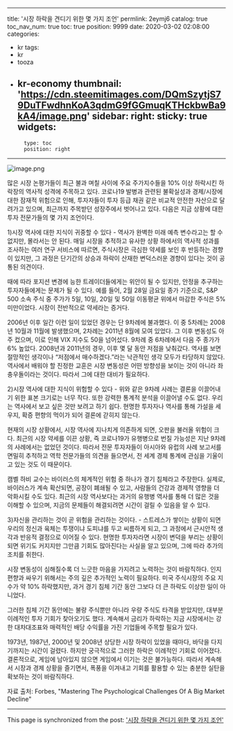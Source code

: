 
---
title: '시장 하락을 견디기 위한 몇 가지 조언'
permlink: 2eymj6
catalog: true
toc_nav_num: true
toc: true
position: 9999
date: 2020-03-02 02:08:00
categories:
- kr
tags:
- kr
- tooza
- kr-economy
thumbnail: 'https://cdn.steemitimages.com/DQmSzytjS79DuTFwdhnKoA3qdmG9fGGmuqKTHckbwBa9kA4/image.png'
sidebar:
    right:
        sticky: true
widgets:
    -
        type: toc
        position: right
---


![image.png](https://cdn.steemitimages.com/DQmSzytjS79DuTFwdhnKoA3qdmG9fGGmuqKTHckbwBa9kA4/image.png)



많은 시장 논평가들이 최근 불과 며칠 사이에 주요 주가지수들을 10% 이상 하락시킨 하락장의 역사적 성격에 주목하고 있다. 코로나19 발병과 관련된 불확실성과 경제/시장에 대한 잠재적 위험으로 인해, 투자자들이 투자 등급 채권 같은 비교적 안전한 자산으로 달려가고 있으며, 최근까지 주목받던 성장주에서 벗어나고 있다. 다음은 지금 상황에 대한 투자 전문가들의 몇 가지 조언이다.


1)시장 역사에 대한 지식이 귀중할 수 있다 - 역사가 완벽한 미래 예측 변수라고는 할 수 없지만, 몰라서는 안 된다. 매일 시장을 추적하고 유사한 상황 하에서의 역사적 성과를 조사하는 여러 연구 서비스에 따르면, 주식시장은 극심한 약세를 보인 후 반등하는 경향이 있지만, 그 과정은 단기간의 상승과 하락이 산재한 변덕스러운 경향이 있다는 것이 공통된 의견이다.


때에 따라 포지션 변경에 능한 트레이더들에게는 위안이 될 수 있지만, 안정을 추구하는 투자자들에게는 문제가 될 수 있다. 예를 들어, 2월 28일 금요일 종가 기준으로, S&P 500 소속 주식 중 주가가 5일, 10일, 20일 및 50일 이동평균 위에서 마감한 주식은 5% 미만이었다. 시장이 전반적으로 약세라는 증거다.


2006년 이후 일간 이런 일이 있었던 경우는 단 9차례에 불과했다. 이 중 5차례는 2008년 10월과 11월에 발생했으며, 2차례는 2011년 8월에 모여 있었다. 그 이후 변동성도 아주 컸으며, 이로 인해 VIX 지수도 50을 넘어섰다. 9차례 중 6차례에서 다음 주 종가가 6% 높았다. 2008년과 2011년의 경우, 이후 몇 달 동안 저점을 낮춰갔다. 역사를 보면 절망적인 생각이나 “저점에서 매수하겠다.”라는 낙관적인 생각 모두가 타당하지 않았다. 역사에서 배워야 할 진정한 교훈은 시장 변동성은 어떤 방향성을 보이는 것이 아니라 좌충우돌이라는 것이다. 따라서 그에 대한 대비가 필요하다.


2)시장 역사에 대한 지식이 위험할 수 있다 - 위와 같은 9차례 사례는 결론을 이끌어내기 위한 표본 크기로는 너무 작다. 또한 강력한 통계적 분석을 이끌어낼 수도 없다. 우리는 역사에서 보고 싶은 것만 보려고 하기 쉽다. 현명한 투자자나 역사를 통해 가설을 세우지, 확증 편향의 먹이가 되어 결론에 갇히지 않는다.


현재의 시장 상황에서, 시장 역사에 지나치게 의존하게 되면, 오판을 불러올 위험이 크다. 최근의 시장 약세를 이끈 상황, 즉 코로나19가 유행병으로 번질 가능성은 지난 9차례의 사례에서는 없었던 것이다. 따라서 전문 투자자들이 아시아와 유럽의 사례 보고서를 면밀히 추적하고 역학 전문가들의 의견을 들으면서, 전 세계 경제 통계에 관심을 기울이고 있는 것도 이 때문이다.


캠벨 하비 교수는 바이러스의 체계적인 위험 중 하나가 경기 침체라고 주장한다. 실제로, 바이러스가 계속 확산되면, 공장이 폐쇄될 수 있고, 사람들의 건강과 경제적 영향을 더 악화시킬 수도 있다. 최근의 시장 역사보다는 과거의 유행병 역사를 통해 더 많은 것을 이해할 수 있으며, 지금의 문제들이 해결되려면 시간이 걸릴 수 있음을 알 수 있다.


3)자신을 관리하는 것이 곧 위험을 관리하는 것이다. - 스트레스가 쌓이는 상황이 되면 우리의 정신과 육체는 투쟁이냐 도피냐를 두고 씨름하게 되고, 그 과정에서 근시안적 생각과 반응적 결정으로 이어질 수 있다. 현명한 투자자라면 시장이 변덕을 부리는 상황이 되면 위기도 커지지만 그만큼 기회도 많아진다는 사실을 알고 있으며, 그에 따라 추가의 조치를 취한다.


시장 변동성이 심해질수록 더 느긋한 마음을 가지려고 노력하는 것이 바람직하다. 인지 편향과 싸우기 위해서는 주의 깊은 추가적인 노력이 필요하다. 미국 주식시장의 주요 지수가 약 10% 하락했지만, 과거 경기 침체 기간 동안 그보다 더 큰 하락도 이상한 일이 아니었다.


그러한 침체 기간 동안에는 불량 주식뿐만 아니라 우량 주식도 타격을 받았지만, 대부분 이례적인 투자 기회가 찾아오기도 했다. 계속해서 금리가 하락하는 지금 시장에서는 강한 대차대조표와 매력적인 배당 수익률을 가진 기업들에 주목할 필요가 있다.


1973년, 1987년, 2000년 및 2008년 상당한 시장 하락이 있었을 때마다, 바닥을 다지기까지는 시간이 걸렸다. 하지만 궁극적으로 그러한 하락은 이례적인 기회로 이어졌다. 결론적으로, 게임에 남아있지 않으면 게임에서 이기는 것은 불가능하다. 따라서 계속해서 시장과 경제 상황을 즐기면서, 폭풍을 이겨내고 기회를 활용할 수 있는 충분한 실탄을 확보하는 것이 바람직하다.


자료 출처: Forbes, "Mastering The Psychological Challenges Of A Big Market Decline"

- - -

This page is synchronized from the post: ['시장 하락을 견디기 위한 몇 가지 조언'](https://steemit.com/@pius.pius/2eymj6)

